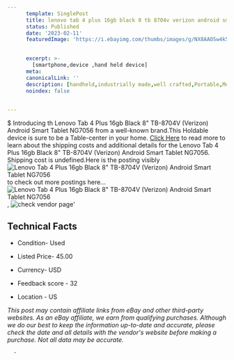 ```yaml
---
      template: SinglePost
      title: lenovo tab 4 plus 16gb black 8 tb 8704v verizon android smart tablet ng7056
      status: Published
      date: '2023-02-11'
      featuredImage: 'https://i.ebayimg.com/thumbs/images/g/NX8AAOSw4k5j1eUc/s-l225.jpg'
       

      excerpt: >-
        [smartphone,device ,hand held device]
      meta:
      canonicalLink: ''
      description: [handheld,industrially made,well crafted,Portable,Mobile,Compact,Convenient,Lightweight,Maneuverable,Man-portable,Miniature,Carriable,Hand-held,Light,Holdable,Transportable,Mobile device,Pocket-sized,On-the-go,Wireless,Cordless,Compact size,Convenient size, smartphone,device ,hand held device]
      noindex: false
      

---
```

$
      Introducing th Lenovo Tab 4 Plus 16gb Black 8" TB-8704V (Verizon) Android Smart Tablet NG7056 from a well-known brand.This Holdable device  is sure to be a Table-center in your home. [Click Here](https://www.ebay.com/itm/304785104353?hash=item46f69b9de1%3Ag%3ANX8AAOSw4k5j1eUc&mkevt=1&mkcid=1&mkrid=711-53200-19255-0&campid=%253CePNCampaignId%253E&customid=%253CreferenceId%253E&toolid=10049) to read more to learn about the shipping costs and additional details for the Lenovo Tab 4 Plus 16gb Black 8" TB-8704V (Verizon) Android Smart Tablet NG7056. Shipping cost is undefined.Here is the posting visibly ![Lenovo Tab 4 Plus 16gb Black 8" TB-8704V (Verizon) Android Smart Tablet NG7056](https://i.ebayimg.com/thumbs/images/g/NX8AAOSw4k5j1eUc/s-l225.jpg) to check out more postings here... ![Lenovo Tab 4 Plus 16gb Black 8" TB-8704V (Verizon) Android Smart Tablet NG7056](https://i.ebayimg.com/images/g/NX8AAOSw4k5j1eUc/s-l1600.jpg), ![check vendor page](https://origin-galleryplus.ebayimg.com/ws/web/304785104353_2_0_1/225x225.jpg,https://origin-galleryplus.ebayimg.com/ws/web/304785104353_3_0_1/225x225.jpg,https://origin-galleryplus.ebayimg.com/ws/web/304785104353_4_0_1/225x225.jpg,https://origin-galleryplus.ebayimg.com/ws/web/304785104353_5_0_1/225x225.jpg,https://origin-galleryplus.ebayimg.com/ws/web/304785104353_6_0_1/225x225.jpg,https://origin-galleryplus.ebayimg.com/ws/web/304785104353_7_0_1/225x225.jpg)'

      

 ## Technical Facts 



     
      

 - Condition- Used 


      

 - Listed Price- 45.00 


      

 - Currency- USD 


      

 - Feedback score - 32 


      

 - Location - US 


      
      

 *_This post may contain affiliate links from eBay and other third-party websites. As an eBay affiliate, we earn from qualifying purchases. Although we do our best to keep the information up-to-date and accurate, please check the date and all details with the vendor's website before making a purchase. Not all data may be accurate._*




      -
